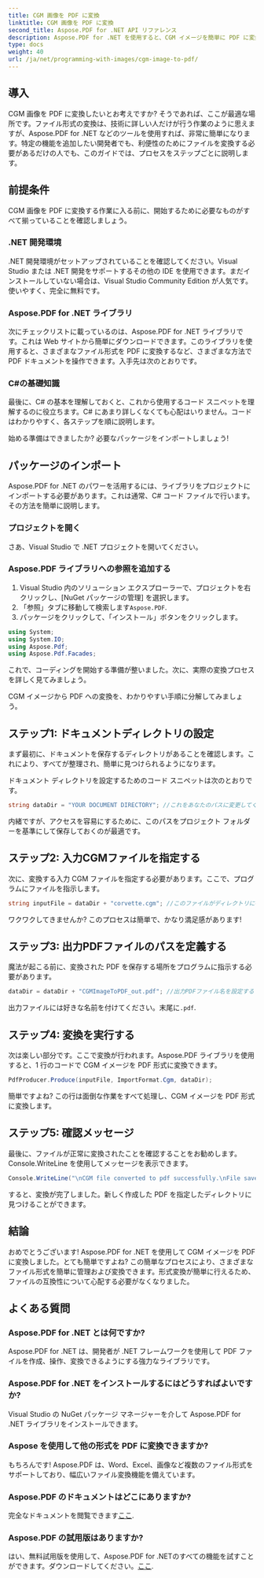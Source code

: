 ```yaml
---
title: CGM 画像を PDF に変換
linktitle: CGM 画像を PDF に変換
second_title: Aspose.PDF for .NET API リファレンス
description: Aspose.PDF for .NET を使用すると、CGM イメージを簡単に PDF に変換できます。この簡単なステップバイステップ ガイドに従って、ファイル変換プロセスを効率化します。
type: docs
weight: 40
url: /ja/net/programming-with-images/cgm-image-to-pdf/
---
```

## 導入

CGM 画像を PDF に変換したいとお考えですか? そうであれば、ここが最適な場所です。ファイル形式の変換は、技術に詳しい人だけが行う作業のように思えますが、Aspose.PDF for .NET などのツールを使用すれば、非常に簡単になります。特定の機能を追加したい開発者でも、利便性のためにファイルを変換する必要があるだけの人でも、このガイドでは、プロセスをステップごとに説明します。

## 前提条件

CGM 画像を PDF に変換する作業に入る前に、開始するために必要なものがすべて揃っていることを確認しましょう。

### .NET 開発環境

.NET 開発環境がセットアップされていることを確認してください。Visual Studio または .NET 開発をサポートするその他の IDE を使用できます。まだインストールしていない場合は、Visual Studio Community Edition が人気です。使いやすく、完全に無料です。

### Aspose.PDF for .NET ライブラリ

次にチェックリストに載っているのは、Aspose.PDF for .NET ライブラリです。これは Web サイトから簡単にダウンロードできます。このライブラリを使用すると、さまざまなファイル形式を PDF に変換するなど、さまざまな方法で PDF ドキュメントを操作できます。入手先は次のとおりです。

### C#の基礎知識

最後に、C# の基本を理解しておくと、これから使用するコード スニペットを理解するのに役立ちます。C# にあまり詳しくなくても心配はいりません。コードはわかりやすく、各ステップを順に説明します。

始める準備はできましたか? 必要なパッケージをインポートしましょう!

## パッケージのインポート

Aspose.PDF for .NET のパワーを活用するには、ライブラリをプロジェクトにインポートする必要があります。これは通常、C# コード ファイルで行います。その方法を簡単に説明します。

### プロジェクトを開く

さあ、Visual Studio で .NET プロジェクトを開いてください。 

### Aspose.PDF ライブラリへの参照を追加する

1. Visual Studio 内のソリューション エクスプローラーで、プロジェクトを右クリックし、[NuGet パッケージの管理] を選択します。
2.  「参照」タブに移動して検索します`Aspose.PDF`.
3. パッケージをクリックして、「インストール」ボタンをクリックします。

```csharp
using System;
using System.IO;
using Aspose.Pdf;
using Aspose.Pdf.Facades;
```

これで、コーディングを開始する準備が整いました。次に、実際の変換プロセスを詳しく見てみましょう。

CGM イメージから PDF への変換を、わかりやすい手順に分解してみましょう。

## ステップ1: ドキュメントディレクトリの設定

まず最初に、ドキュメントを保存するディレクトリがあることを確認します。これにより、すべてが整理され、簡単に見つけられるようになります。 

ドキュメント ディレクトリを設定するためのコード スニペットは次のとおりです。

```csharp
string dataDir = "YOUR DOCUMENT DIRECTORY"; //これをあなたのパスに変更してください
```

内緒ですが、アクセスを容易にするために、このパスをプロジェクト フォルダーを基準にして保存しておくのが最適です。

## ステップ2: 入力CGMファイルを指定する

次に、変換する入力 CGM ファイルを指定する必要があります。ここで、プログラムにファイルを指示します。

```csharp
string inputFile = dataDir + "corvette.cgm"; //このファイルがディレクトリに存在することを確認してください
```

ワクワクしてきませんか? このプロセスは簡単で、かなり満足感があります!

## ステップ3: 出力PDFファイルのパスを定義する

魔法が起こる前に、変換された PDF を保存する場所をプログラムに指示する必要があります。

```csharp
dataDir = dataDir + "CGMImageToPDF_out.pdf"; //出力PDFファイル名を設定する
```

出力ファイルには好きな名前を付けてください。末尾に`.pdf`.

## ステップ4: 変換を実行する

次は楽しい部分です。ここで変換が行われます。Aspose.PDF ライブラリを使用すると、1 行のコードで CGM イメージを PDF 形式に変換できます。

```csharp
PdfProducer.Produce(inputFile, ImportFormat.Cgm, dataDir);
```

簡単ですよね? この行は面倒な作業をすべて処理し、CGM イメージを PDF 形式に変換します。

## ステップ5: 確認メッセージ

最後に、ファイルが正常に変換されたことを確認することをお勧めします。Console.WriteLine を使用してメッセージを表示できます。

```csharp
Console.WriteLine("\nCGM file converted to pdf successfully.\nFile saved at " + dataDir);
```

すると、変換が完了しました。新しく作成した PDF を指定したディレクトリに見つけることができます。

## 結論

おめでとうございます! Aspose.PDF for .NET を使用して CGM イメージを PDF に変換しました。とても簡単ですよね? この簡単なプロセスにより、さまざまなファイル形式を簡単に管理および変換できます。形式変換が簡単に行えるため、ファイルの互換性について心配する必要がなくなりました。

## よくある質問

### Aspose.PDF for .NET とは何ですか?  
Aspose.PDF for .NET は、開発者が .NET フレームワークを使用して PDF ファイルを作成、操作、変換できるようにする強力なライブラリです。

### Aspose.PDF for .NET をインストールするにはどうすればよいですか?  
Visual Studio の NuGet パッケージ マネージャーを介して Aspose.PDF for .NET ライブラリをインストールできます。

### Aspose を使用して他の形式を PDF に変換できますか?  
もちろんです! Aspose.PDF は、Word、Excel、画像など複数のファイル形式をサポートしており、幅広いファイル変換機能を備えています。

### Aspose.PDF のドキュメントはどこにありますか?  
完全なドキュメントを閲覧できます[ここ](https://reference.aspose.com/pdf/net/).

### Aspose.PDF の試用版はありますか?  
はい、無料試用版を使用して、Aspose.PDF for .NETのすべての機能を試すことができます。ダウンロードしてください。[ここ](https://releases.aspose.com/).